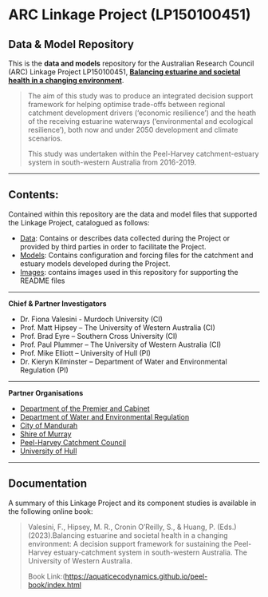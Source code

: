 # ARC Linkage Project (LP150100451) 
<!-- 
<img src="https://github.com/AquaticEcoDynamics/Peel_ARC/blob/master/Images/Logos/ARC.jpeg" width="189" height="51.5" align="right">
 -->
 
## Data & Model Repository

This is the **data and models** repository for the Australian Research Council (ARC) Linkage Project LP150100451, [**Balancing estuarine and societal health in a changing environment**](https://aquaticecodynamics.github.io/peel-book/index.html).

> 
> The aim of this study was to produce an integrated decision support framework for helping optimise trade-offs between regional catchment development drivers (‘economic resilience’) 
and the heath of the receiving estuarine waterways (‘environmental and ecological resilience’), both now and under 2050 development and climate scenarios.
>
>This study was undertaken within the Peel-Harvey catchment-estuary system in south-western Australia from 2016-2019.


---

## Contents:
Contained within this repository are the data and model files that supported the Linkage Project, catalogued as follows:
- [Data](https://github.com/AquaticEcoDynamics/Peel_ARC/tree/master/Data): Contains or describes data collected during the Project or provided by third parties in order to facilitate the Project.
- [Models](https://github.com/AquaticEcoDynamics/Peel_ARC/tree/master/Models): Contains configuration and forcing files for the catchment and estuary models developed during the Project.
- [Images](https://github.com/AquaticEcoDynamics/Peel_ARC/tree/master/Images): contains images used in this repository for supporting the README files

---

 **Chief & Partner Investigators**   
  - Dr. Fiona Valesini - Murdoch University (CI)   
  - Prof. Matt Hipsey – The University of Western Australia (CI)   
  - Prof. Brad Eyre – Southern Cross University (CI)   
  - Prof. Paul Plummer – The University of Western Australia (CI)   
  - Prof. Mike Elliott – University of Hull (PI)   
  - Dr. Kieryn Kilminster – Department of Water and Environmental Regulation (PI)   

---

 **Partner Organisations**
  - [Department of the Premier and Cabinet](https://www.wa.gov.au/organisation/department-of-the-premier-and-cabinet)
  - [Department of Water and Environmental Regulation](https://www.wa.gov.au/organisation/department-of-water-and-environmental-regulation)
  - [City of Mandurah](https://www.mandurah.wa.gov.au/)
  - [Shire of Murray](https://www.murray.wa.gov.au/)
  - [Peel-Harvey Catchment Council](https://peel-harvey.org.au/)
  - [University of Hull](https://www.hull.ac.uk/)

---

<!-- 
## Data

Contained within this repository is data collected as part of the linkage program as well as 3rd party data collected in order to facilitate the modelling components.

The data has been catalogued into the following catagories:

- Benthic Macroinvertebrate
- BOM Met
- Fish
- Isotope
- Land Use
- Macrophyte
- Nutrient
- Phytoplankton
- Sediment

The Primary point of contact for the data repository is <a href="mailto:brendan.busch@uwa.edu.au">_Brendan Busch_</a>

---

## Models

<img src="https://github.com/AquaticEcoDynamics/Peel_ARC/blob/master/Images/Link.png">

Contained within this repository is model files developed during the linkage program, catalogued into two groups:

- Catchment: files for Peel-Harvey catchment modelling
- PHERM (**P**eel-**H**arvey **E**stuary **R**esponse **M**odel): files for Peel-Harvey Estuary hydrology and water quality modelling

---
 -->
 

## Documentation

A summary of this Linkage Project and its component studies is available in the following online book:

>Valesini, F., Hipsey, M. R., Cronin O’Reilly, S., & Huang, P. (Eds.) (2023).Balancing estuarine and societal health in a changing environment: 
A decision support framework for sustaining the Peel-Harvey estuary-catchment system in south-western Australia. The University of Western Australia. 
>
>Book Link:(https://aquaticecodynamics.github.io/peel-book/index.html

<!--
 https://doi.org/10.26182/ymst-gz83. 
---

<img src="https://github.com/AquaticEcoDynamics/Peel_ARC/blob/master/Images/Logos/UWACMYK.png" width="130" height="43" align="left"><img src="https://github.com/AquaticEcoDynamics/Peel_ARC/blob/master/Images/Logos/murdoch.png" width="77.5" height="77.5" align="right">
 -->
